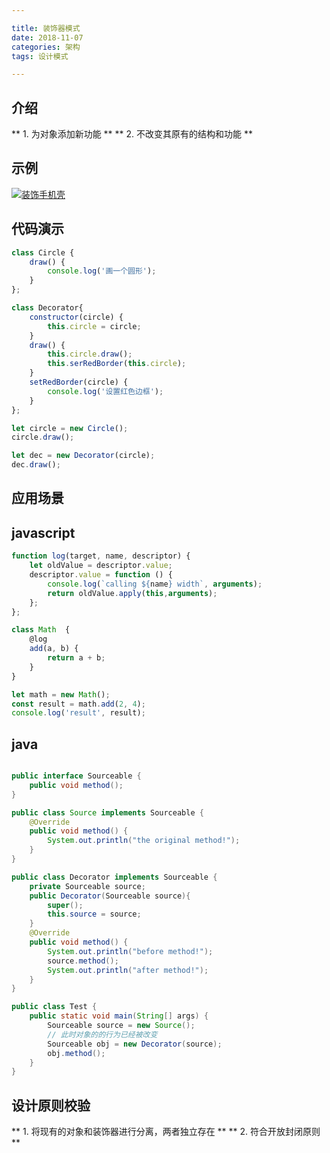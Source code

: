 ```yaml
---

title: 装饰器模式
date: 2018-11-07
categories: 架构
tags: 设计模式

---
```


## 介绍
** 1.  为对象添加新功能 **
** 2.  不改变其原有的结构和功能 **

## 示例
[![装饰手机壳](http://118.24.216.136:80/blog/img/2018-11-07/ae0dddbf8e7e761a77a3337eafa6ab5.png "装饰手机壳")](http://118.24.216.136:80/blog/img/2018-11-07/ae0dddbf8e7e761a77a3337eafa6ab5.png "装饰手机壳")

## 代码演示
```javascript
class Circle {
	draw() {
		console.log('画一个圆形');
	}
};

class Decorator{
	constructor(circle) {
		this.circle = circle;
	}
	draw() {
		this.circle.draw();
		this.serRedBorder(this.circle);
	}
	setRedBorder(circle) {
		console.log('设置红色边框');
	}
};

let circle = new Circle();
circle.draw();

let dec = new Decorator(circle);
dec.draw();
```

## 应用场景

## javascript

```javascript
function log(target, name, descriptor) {
	let oldValue = descriptor.value;
	descriptor.value = function () {
		console.log(`calling ${name} width`, arguments);
		return oldValue.apply(this,arguments);
	};
};

class Math	{
	@log
	add(a, b) {
		return a + b;
	}
}

let math = new Math();
const result = math.add(2, 4);
console.log('result', result);
```

## java

```java

public interface Sourceable {
    public void method();
}

public class Source implements Sourceable {
    @Override
    public void method() {
        System.out.println("the original method!");
    }
}

public class Decorator implements Sourceable {
    private Sourceable source;
    public Decorator(Sourceable source){
        super();
        this.source = source;
    }
    @Override
    public void method() {
        System.out.println("before method!");
        source.method();
        System.out.println("after method!");
    }
}

public class Test {
    public static void main(String[] args) {
        Sourceable source = new Source();
		// 此时对象的的行为已经被改变
        Sourceable obj = new Decorator(source);
        obj.method();
    }
}
```

## 设计原则校验
** 1.  将现有的对象和装饰器进行分离，两者独立存在 **
** 2.  符合开放封闭原则 **